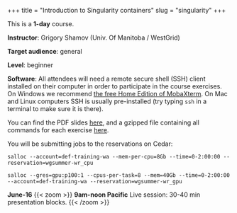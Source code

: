 +++
title = "Introduction to Singularity containers"
slug = "singularity"
+++

This is a **1-day** course.

**Instructor**: Grigory Shamov (Univ. Of Manitoba / WestGrid)

<!-- **Course plan**: -->

**Target audience**: general

**Level**: beginner

<!-- **Prerequisites**:  -->

**Software**: All attendees will need a remote secure shell (SSH) client installed on their computer in
order to participate in the course exercises. On Windows we recommend
[the free Home Edition of MobaXterm](https://mobaxterm.mobatek.net/download.html). On Mac and Linux
computers SSH is usually pre-installed (try typing `ssh` in a terminal to make sure it is there).

You can find the PDF slides [here](../Singularity-WGSummer2020-06-16.pdf), and a gzipped file containing
all commands for each exercise [here](../singularityCommands.tar.gz).

You will be submitting jobs to the reservations on Cedar:

```
salloc --account=def-training-wa --mem-per-cpu=8Gb --time=0-2:00:00 --reservation=wgsummer-wr_cpu
```

```
salloc --gres=gpu:p100:1 --cpus-per-task=8 --mem=40Gb --time=0-2:00:00 --account=def-training-wa --reservation=wgsummer-wr_gpu
```

**June-16**
{{< zoom >}}
<b>9am-noon Pacific</b>
Live session: 30-40 min presentation blocks.
{{< /zoom >}}
